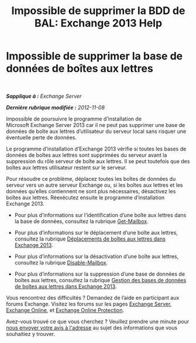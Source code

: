 ﻿---
title: 'Impossible de supprimer la BDD de BAL: Exchange 2013 Help'
TOCTitle: Impossible de supprimer la base de données de boîtes aux lettres
ms:assetid: 5881e4c0-c2e2-48db-84b4-7f9ce3cf46a7
ms:mtpsurl: https://technet.microsoft.com/fr-fr/library/ms.exch.setupreadiness.unwillingtoremovemailboxdatabase(v=EXCHG.150)
ms:contentKeyID: 50478141
ms.date: 04/24/2018
mtps_version: v=EXCHG.150
ms.translationtype: HT
---

# Impossible de supprimer la base de données de boîtes aux lettres

 

_**Sapplique à :** Exchange Server_

_**Dernière rubrique modifiée :** 2012-11-08_

Impossible de poursuivre le programme d’installation de Microsoft Exchange Server 2013 car il ne peut pas supprimer une base de données de boîte aux lettres d’utilisateur du serveur local sans risquer une éventuelle perte de données.

Le programme d’installation d’Exchange 2013 vérifie si toutes les bases de données de boîtes aux lettres sont supprimées du serveur avant la suppression du rôle serveur de boîte aux lettres. Il se peut toutefois que des boîtes aux lettres utilisateur restent sur le serveur.

Pour résoudre ce problème, déplacez toutes les boîtes de données du serveur vers un autre serveur Exchange ou, si les boîtes aux lettres et les données qu’elles contiennent ne sont plus nécessaires, désactivez les boîtes aux lettres. Réexécutez ensuite le programme d’installation Exchange 2013.

  - Pour plus d’informations sur l’identification d’une boîte aux lettres dans la base de données, consultez la rubrique [Get-Mailbox](https://technet.microsoft.com/fr-fr/library/bb123685\(v=exchg.150\)).

  - Pour plus d’informations sur le déplacement d’une boîte aux lettres, consultez la rubrique [Déplacements de boîtes aux lettres dans Exchange 2013](mailbox-moves-in-exchange-2013-exchange-2013-help.md).

  - Pour plus d’informations sur la désactivation d’une boîte aux lettres, consultez la rubrique [Disable-Mailbox](https://technet.microsoft.com/fr-fr/library/aa997210\(v=exchg.150\)).

  - Pour plus d’informations sur la suppression d’une base de données de boîtes aux lettres, consultez la rubrique [Gestion des bases de données de boîtes aux lettres dans Exchange 2013](manage-mailbox-databases-in-exchange-2013-exchange-2013-help.md).

Vous rencontrez des difficultés ? Demandez de l’aide en participant aux forums Exchange. Visitez les forums sur les pages [Exchange Server](https://go.microsoft.com/fwlink/p/?linkid=60612), [Exchange Online](https://go.microsoft.com/fwlink/p/?linkid=267542), et [Exchange Online Protection](https://go.microsoft.com/fwlink/p/?linkid=285351).

Avez-vous trouvé ce que vous cherchez ? Veuillez prendre une minute pour [nous envoyer votre avis à l'adresse](mailto:exsetuphelpfeedback@microsoft.com?subject=exchange%202013%20setup%20help%20feedback) au sujet des informations que vous souhaitiez y trouver.

